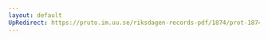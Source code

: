 ```yaml
---
layout: default
UpRedirect: https://pruto.im.uu.se/riksdagen-records-pdf/1874/prot-1874--ak--513.pdf
---
```

